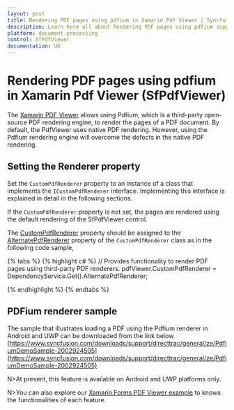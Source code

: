 ```yaml
---
layout: post
title: Rendering PDF pages using pdfium in Xamarin Pdf Viewer | Syncfusion
description: Learn here all about Rendering PDF pages using pdfium support in Syncfusion<sup>®</sup> Xamarin Pdf Viewer (SfPdfViewer) control and more.
platform: document-processing
control: SfPdfViewer
documentation: UG
---
```


# Rendering PDF pages using pdfium in Xamarin Pdf Viewer (SfPdfViewer)

The [Xamarin PDF Viewer](https://www.syncfusion.com/xamarin-ui-controls/xamarin-pdf-viewer) allows using Pdfium, which is a third-party open-source PDF rendering engine, to render the pages of a PDF document. By default, the PdfViewer uses native PDF rendering. However, using the Pdfium rendering engine will overcome the defects in the native PDF rendering.

## Setting the Renderer property

Set the `CustomPdfRenderer` property to an instance of a class that implements the `ICustomPdfRenderer` interface. Implementing this interface is explained in detail in the following sections. 

If the `CustomPdfRenderer` property is not set, the pages are rendered using the default rendering of the SfPdfViewer control.

The [CustomPdfRenderer](https://help.syncfusion.com/cr/xamarin/Syncfusion.SfPdfViewer.XForms.SfPdfViewer.html#Syncfusion_SfPdfViewer_XForms_SfPdfViewer_CustomPdfRenderer) property should be assigned to the [AlternatePdfRenderer](https://help.syncfusion.com/cr/xamarin/Syncfusion.SfPdfViewer.XForms.ICustomPdfRendererService.html#Syncfusion_SfPdfViewer_XForms_ICustomPdfRendererService_AlternatePdfRenderer) property of the `CustomPdfRenderer` class as in the following code sample,

{% tabs %}
{% highlight c# %}
		// Provides functionality to render PDF pages using third-party PDF renderers.
		pdfViewer.CustomPdfRenderer = DependencyService.Get<ICustomPdfRendererService>().AlternatePdfRenderer;

{% endhighlight %}
{% endtabs %}

## PDFium renderer sample

The sample that illustrates loading a PDF using the Pdfium renderer in Android and UWP can be downloaded from the link below.
[https://www.syncfusion.com/downloads/support/directtrac/general/ze/PdfiumDemoSample-2002924505](https://www.syncfusion.com/downloads/support/directtrac/general/ze/PdfiumDemoSample-2002924505)

N>At present, this feature is available on Android and UWP platforms only.

N>You can also explore our [Xamarin.Forms PDF Viewer example](https://github.com/syncfusion/xamarin-demos/tree/master/Forms/PdfViewer) to knows the functionalities of each feature.
